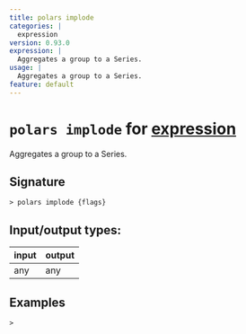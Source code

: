 ```yaml
---
title: polars implode
categories: |
  expression
version: 0.93.0
expression: |
  Aggregates a group to a Series.
usage: |
  Aggregates a group to a Series.
feature: default
---
```

<!-- This file is automatically generated. Please edit the command in https://github.com/nushell/nushell instead. -->

# `polars implode` for [expression](/commands/categories/expression.md)

<div class='command-title'>Aggregates a group to a Series.</div>

## Signature

```> polars implode {flags} ```


## Input/output types:

| input | output |
| ----- | ------ |
| any   | any    |

## Examples


```nu
>

```
